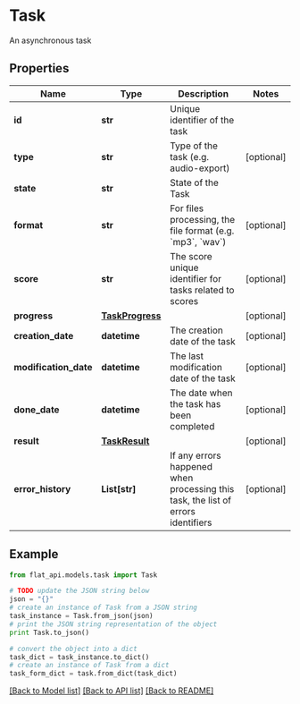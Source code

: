 # Task

An asynchronous task

## Properties

Name | Type | Description | Notes
------------ | ------------- | ------------- | -------------
**id** | **str** | Unique identifier of the task | 
**type** | **str** | Type of the task (e.g. audio-export) | [optional] 
**state** | **str** | State of the Task | 
**format** | **str** | For files processing, the file format (e.g. &#x60;mp3&#x60;, &#x60;wav&#x60;) | [optional] 
**score** | **str** | The score unique identifier for tasks related to scores | [optional] 
**progress** | [**TaskProgress**](TaskProgress.md) |  | [optional] 
**creation_date** | **datetime** | The creation date of the task | [optional] 
**modification_date** | **datetime** | The last modification date of the task | [optional] 
**done_date** | **datetime** | The date when the task has been completed | [optional] 
**result** | [**TaskResult**](TaskResult.md) |  | [optional] 
**error_history** | **List[str]** | If any errors happened when processing this task, the list of errors identifiers | [optional] 

## Example

```python
from flat_api.models.task import Task

# TODO update the JSON string below
json = "{}"
# create an instance of Task from a JSON string
task_instance = Task.from_json(json)
# print the JSON string representation of the object
print Task.to_json()

# convert the object into a dict
task_dict = task_instance.to_dict()
# create an instance of Task from a dict
task_form_dict = task.from_dict(task_dict)
```
[[Back to Model list]](../README.md#documentation-for-models) [[Back to API list]](../README.md#documentation-for-api-endpoints) [[Back to README]](../README.md)


